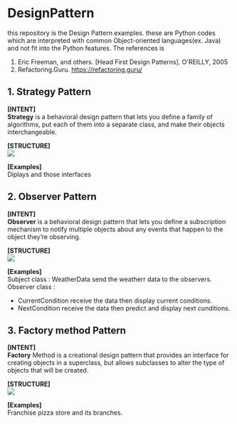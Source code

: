 # DesignPattern
this repository is the Design Pattern examples. these are Python codes which are interpreted with common Object-oriented languages(ex. Java) and not fit into the Python features.
The references is 
  1. Eric Freeman, and others. [Head First Design Patterns]. O'REILLY, 2005
  2. Refactoring.Guru. https://refactoring.guru/

## 1. Strategy Pattern
**[INTENT]**  
**Strategy** is a behavioral design pattern that lets you define a family of algorithms, put each of them into a separate class, and make their objects interchangeable.

**[STRUCTURE]**  
<img src="https://refactoring.guru/images/patterns/diagrams/strategy/structure-indexed.png">  

**[Examples]**  
Diplays and those interfaces 

## 2. Observer Pattern  
**[INTENT]**  
**Observer** is a behavioral design pattern that lets you define a subscription mechanism to notify multiple objects about any events that happen to the object they’re observing.

**[STRUCTURE]**  
<img src="https://refactoring.guru/images/patterns/diagrams/observer/structure-indexed.png">  

**[Examples]**  
Subject class : WeatherData send the weatherr data to the observers.  
Observer class :  
- CurrentCondition receive the data then display current conditions.  
- NextCondition receive the data then predict and display next cunditions.


## 3. Factory method Pattern  
**[INTENT]**  
**Factory** Method is a creational design pattern that provides an interface for creating objects in a superclass, but allows subclasses to alter the type of objects that will be created.

**[STRUCTURE]**  
<img src="https://refactoring.guru/images/patterns/diagrams/factory-method/structure-indexed.png">  

**[Examples]**  
Franchise pizza store and its branches.
